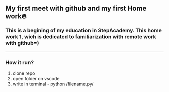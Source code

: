 ## My first meet with github and my first Home work🔥

### This is a begining of my education in StepAcademy. This home work 1, wich is dedicated to familiarization with remote work with github=)
***


### How it run?

1. clone repo
2. open folder on vscode
3. write in terminal - python /filename.py/